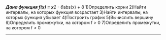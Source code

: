 ***Дана функция f(x) = x**2 - 6*abs(x) + 8
1)Определить корни
2)Найти интервалы, на которых функция возрастает
3)Найти интервалы, на которых функция убывает
4)Построить график
5)Вычислить вершину
6)Определить промежутки, на котором f > 0
7)Определить промежутки, на котором f < 0
***
